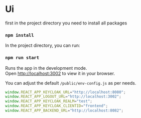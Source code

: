 # Ui
first in the project directory you need to install all packages
### `npm install`

In the project directory, you can run:

### `npm run start`

Runs the app in the development mode.\
Open [http://localhost:3002](http://localhost:3002) to view it in your browser.


You can adjust the default `/public/env-config.js` as per needs. 

```javascript
window.REACT_APP_KEYCLOAK_URL="http://localhost:8080";
window.REACT_APP_LOGOUT_URL="http://localhost:3002";
window.REACT_APP_KEYCLOAK_REALM="test";
window.REACT_APP_KEYCLOAK_CLIENTID="frontend";
window.REACT_APP_BACKEND_URL="http://localhost:8082";
```